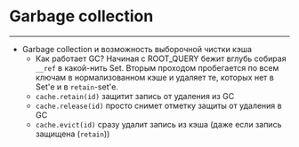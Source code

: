# Garbage collection

-----

- Garbage collection и возможность выборочной чистки кэша
  - Как работает GC? Начиная с ROOT_QUERY бежит вглубь собирая `__ref` в какой-нить Set. Вторым проходом пробегается по всем ключам в нормализованном кэше и удаляет те, которых нет в Set'е и в `retain`-set'е.
  - `cache.retain(id)` защитит запись от удаления из GC
  - `cache.release(id)` просто снимет отметку защиты от удаления в GC
  - `cache.evict(id)` сразу удалит запись из кэша (даже если запись защищена (`retain`))
